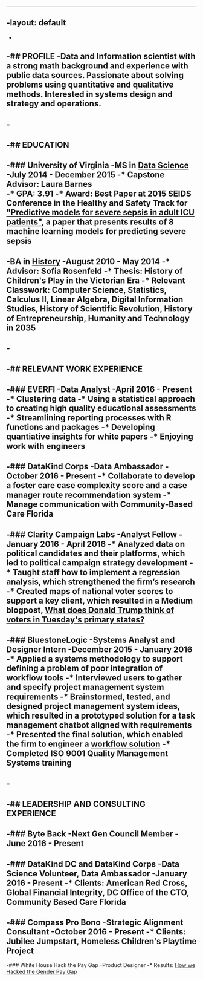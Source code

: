 ----
 -layout: default
 ----
 -
 -## PROFILE 
 -Data and Information scientist with a strong math background and experience with public data sources. Passionate about solving problems using quantitative and qualitative methods. Interested in systems design and strategy and operations.
 -
 -<br>
 -
 -## EDUCATION
 -
 -### University of Virginia
 -MS in [Data Science](https://dsi.virginia.edu/)  
 -July 2014 - December 2015
 -* Capstone Advisor: Laura Barnes  
 -* GPA: 3.91
 -* Award: Best Paper at 2015 SEIDS Conference in the Healthy and Safety Track for ["Predictive models for severe sepsis in adult ICU patients"](http://ieeexplore.ieee.org/document/7116970/), a paper that presents results of 8 machine learning models for predicting severe sepsis
 -
 -BA in [History](http://as.virginia.edu)
 -August 2010 - May 2014
 -* Advisor: Sofia Rosenfeld
 -* Thesis: History of Children's Play in the Victorian Era
 -* Relevant Classwork: Computer Science, Statistics, Calculus II, Linear Algebra, Digital Information Studies, History of Scientific Revolution, History of Entrepreneurship, Humanity and Technology in 2035
 -
 -<br>
 -
 -## RELEVANT WORK EXPERIENCE
 -
 -### EVERFI
 -Data Analyst
 -April 2016 - Present
 -* Clustering data
 -* Using a statistical approach to creating high quality educational assessments
 -* Streamlining reporting processes with R functions and packages
 -* Developing quantiative insights for white papers
 -* Enjoying work with engineers
 -
 -### DataKind Corps
 -Data Ambassador
 -October 2016 - Present
 -* Collaborate to develop a foster care case complexity score and a case manager route recommendation system
 -* Manage communication with Community-Based Care Florida
 -
 -### Clarity Campaign Labs
 -Analyst Fellow
 -January 2016 - April 2016
 -* Analyzed data on political candidates and their platforms, which led to political campaign strategy development
 -* Taught staff how to implement a regression analysis, which strengthened the firm’s research
 -* Created maps of national voter scores to support a key client, which resulted in a Medium blogpost, [What does Donald Trump think of voters in Tuesday's primary states?](https://www.linkedin.com/in/margaret-furr-1567b062/detail/treasury/position:771912109/?entityUrn=urn%3Ali%3Afs_treasuryMedia%3A(ACoAAA1Jr9IBcbODSfDhZqb7EuRSFxQYgmBHmi0%2C51163099))
 -
 -### BluestoneLogic
 -Systems Analyst and Designer Intern
 -December 2015 - January 2016
 -* Applied a systems methodology to support defining a problem of poor integration of workflow tools
 -* Interviewed users to gather and specify project management system requirements
 -* Brainstormed, tested, and designed project management system ideas, which resulted in a prototyped solution for a task management chatbot aligned with requirements
 -* Presented the final solution, which enabled the firm to engineer a [workflow solution](https://medium.com/bluestone-logic/these-are-in-fact-the-bots-we-were-looking-for-4ec2ca108fc2)
 -* Completed ISO 9001 Quality Management Systems training
 -
 -<br>
 -
 -## LEADERSHIP AND CONSULTING EXPERIENCE
 -
 -### Byte Back
 -Next Gen Council Member
 -June 2016 - Present
 -
 -### DataKind DC and DataKind Corps
 -Data Science Volunteer, Data Ambassador
 -January 2016 - Present
 -* Clients: American Red Cross, Global Financial Integrity, DC Office of the CTO, Community Based Care Florida
 -
 -### Compass Pro Bono
 -Strategic Alignment Consultant
 -October 2016 - Present
 -* Clients: Jubilee Jumpstart, Homeless Children's Playtime Project 
 -
 -### White House Hack the Pay Gap
 -Product Designer
 -* Results: [How we Hacked the Gender Pay Gap](https://medium.com/presidential-innovation-fellows/how-we-hacked-the-gender-pay-gap-1d7a9304950)

